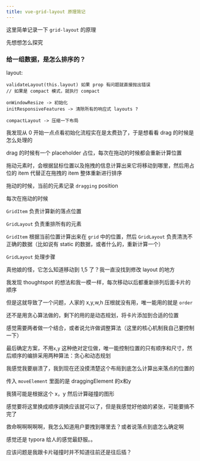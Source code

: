 ```yaml
---
title: vue-grid-layout 原理简记
---
```


这里简单记录一下 `grid-layout` 的原理

先想想怎么探究

### 给一组数据，是怎么排序的？

layout:

```
validateLayout(this.layout) 如果 prop 有问题就直接抛出错误
// 如果是 compact 模式，就执行 compact

onWindowResize -> 初始化
initResponsiveFeatures -> 清除所有的响应式 layouts ?

compactLayout -> 压缩一下布局

```



我发现从 0 开始一点点看初始化流程实在是太费劲了，于是想看看 drag 的时候是怎么处理的



drag 的时候有一个 placeholder 占位，每次在拖动的时候都会重新计算位置

拖动元素时，会根据鼠标位置以及拖拽的信息计算出来它将移动到哪里，然后用占位的 item 代替正在拖拽的 item 整体重新进行排序



拖动的时候，当前的元素记录 `dragging` position



每次在拖动的时候

`GridItem` 负责计算新的落点位置

`GridLayout` 负责重排所有的元素



`GridItem` 根据当前位置计算出来在 `grid` 中的位置，然后 `GridLayout` 负责清洗不正确的数据（比如说有 static 的数据，或者什么的，重新计算一个）



`GridLayout` 处理步骤





真他娘的怪，它怎么知道移动到 1,5 了？我一直没找到修改 layout 的地方



我发现 thoughtspot 的想法和我一模一样，每次移动以后都重新排列后面卡片的顺序

但是这就导致了一个问题，人家的 x,y,w,h 压根就没有用，唯一能用的就是 `order`

还不是用贪心算法做的，剩下的用的是动态规划，将卡片添加到合适的位置



感觉需要两者做一个结合，或者说允许做调整算法（这里的核心机制我自己要控制一下）

最后确定方案，不用`x`,`y` 这种绝对定位做，唯一能控制位置的只有顺序和尺寸，然后顺序的编排采用两种算法：贪心和动态规划





我感觉我要崩溃了，我到现在还没摸清楚这个布局到底怎么计算出来落点的位置的

传入 `moveElement` 里面的是 draggingElement 的x和y

我猜可能是根据这个 x，y 然后计算碰撞的图形



感觉要将这里换成顺序调换应该就可以了，但是我感觉好他娘的紧张，可能要搞不完了



救命啊啊啊啊啊，我怎么知道用户要拽到哪里去？或者说落点到底怎么确定啊



感觉还是 typora 给人的感觉最舒服。。



应该问题是我跟卡片碰撞时并不知道往前还是往后插？